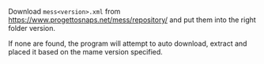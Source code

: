 Download `mess<version>.xml` from https://www.progettosnaps.net/mess/repository/ and put them into the right folder version.

If none are found, the program will attempt to auto download, extract and placed it based on the mame version specified.
